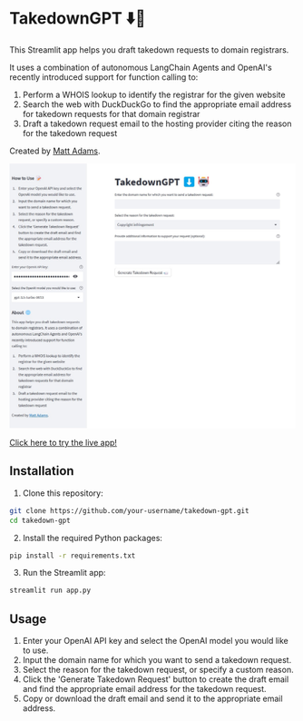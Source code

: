 # TakedownGPT ⬇️🤖

This Streamlit app helps you draft takedown requests to domain registrars.

It uses a combination of autonomous LangChain Agents and OpenAI's recently introduced support for function calling to:

1. Perform a WHOIS lookup to identify the registrar for the given website
2. Search the web with DuckDuckGo to find the appropriate email address for takedown requests for that domain registrar
3. Draft a takedown request email to the hosting provider citing the reason for the takedown request

Created by [Matt Adams](https://www.linkedin.com/in/matthewrwadams/).

![TakedownGPT App Screenshot](screenshot.jpg)

[Click here to try the live app!](https://takedowngpt.streamlit.app)

## Installation

1. Clone this repository:

```bash
git clone https://github.com/your-username/takedown-gpt.git
cd takedown-gpt
```

2. Install the required Python packages:

```bash
pip install -r requirements.txt
```

3. Run the Streamlit app:

```bash
streamlit run app.py
```

## Usage

1. Enter your OpenAI API key and select the OpenAI model you would like to use.
2. Input the domain name for which you want to send a takedown request.
3. Select the reason for the takedown request, or specify a custom reason.
4. Click the 'Generate Takedown Request' button to create the draft email and find the appropriate email address for the takedown request.
5. Copy or download the draft email and send it to the appropriate email address.